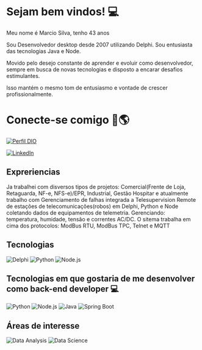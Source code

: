 # Sejam bem vindos! 💻
Meu nome é Marcio Silva, tenho 43 anos 
 
Sou Desenvolvedor desktop desde 2007 utilizando Delphi. Sou entusiasta das tecnologias Java e Node.

Movido pelo desejo constante de aprender e evoluir como desenvolvedor, sempre em busca de novas tecnologias e disposto a encarar desafios estimulantes.

Isso mantém o mesmo tom de entusiasmo e vontade de crescer profissionalmente.

# Conecte-se comigo 🔗🌎
[![Perfil DIO](https://img.shields.io/badge/-Meu%20Perfil%20na%20DIO-30A3DC?style=for-the-badge)](https://web.dio.me/users/m_s_copr/)

[![LinkedIn](https://img.shields.io/badge/-LinkedIn-000?style=for-the-badge&logo=linkedin&logoColor=30A3DC)](https://www.linkedin.com/in/marcio-silva-8731ab32/)

## Expreriencias
Ja trabalhei com disversos tipos de projetos: Comercial(Frente de Loja, Retaguarda, NF-e, NFS-e)/EPR, Industrial, Gestão Hospitar e atualmente trabalho com Gerenciamento de falhas integrada a Telesupervision Remote de estações de telecomunicações(robos) em Delphi, Python e Node coletando dados de equipamentos de telemetria. Gerenciando: temperatura, humidade, tensão e correntes AC/DC. O sitema trabalha em cima dos protocolos: ModBus RTU, ModBus TPC, Telnet e MQTT 

## Tecnologias
![Delphi](https://img.shields.io/badge/Delphi-10.x-red)
![Python](https://img.shields.io/badge/Python-3.9-blue)
![Node.js](https://img.shields.io/badge/Node.js-14.x-brightgreen)

## Tecnologias em que gostaria de me desenvolver como back-end developer 💻
![Python](https://img.shields.io/badge/Python-blue)
![Node.js](https://img.shields.io/badge/Node.js.x-brightgreen)
![Java](https://img.shields.io/badge/Java-blue)
![Spring Boot](https://img.shields.io/badge/Spring%20Boot-Framework-brightgreen)

## Áreas de interesse

![Data Analysis](https://img.shields.io/badge/Data%20Analysis-Python-red)
![Data Science](https://img.shields.io/badge/Data%20Science-Python-green)





